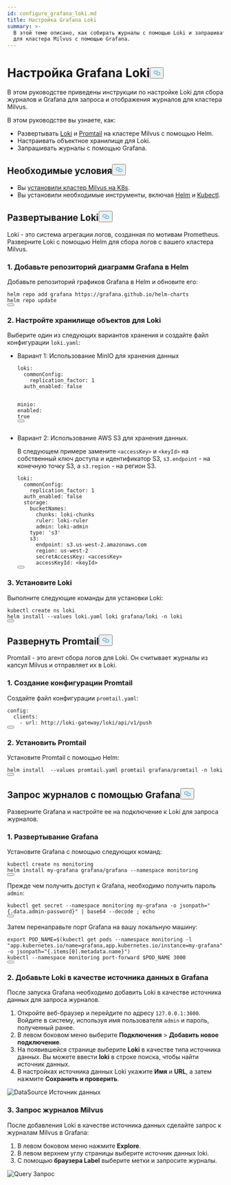 ```yaml
---
id: configure_grafana_loki.md
title: Настройка Grafana Loki
summary: >-
  В этой теме описано, как собирать журналы с помощью Loki и запрашивать журналы
  для кластера Milvus с помощью Grafana.
---
```


<h1 id="Configure-Grafana-Loki" class="common-anchor-header">Настройка Grafana Loki<button data-href="#Configure-Grafana-Loki" class="anchor-icon" translate="no">
      <svg translate="no"
        aria-hidden="true"
        focusable="false"
        height="20"
        version="1.1"
        viewBox="0 0 16 16"
        width="16"
      >
        <path
          fill="#0092E4"
          fill-rule="evenodd"
          d="M4 9h1v1H4c-1.5 0-3-1.69-3-3.5S2.55 3 4 3h4c1.45 0 3 1.69 3 3.5 0 1.41-.91 2.72-2 3.25V8.59c.58-.45 1-1.27 1-2.09C10 5.22 8.98 4 8 4H4c-.98 0-2 1.22-2 2.5S3 9 4 9zm9-3h-1v1h1c1 0 2 1.22 2 2.5S13.98 12 13 12H9c-.98 0-2-1.22-2-2.5 0-.83.42-1.64 1-2.09V6.25c-1.09.53-2 1.84-2 3.25C6 11.31 7.55 13 9 13h4c1.45 0 3-1.69 3-3.5S14.5 6 13 6z"
        ></path>
      </svg>
    </button></h1><p>В этом руководстве приведены инструкции по настройке Loki для сбора журналов и Grafana для запроса и отображения журналов для кластера Milvus.</p>
<p>В этом руководстве вы узнаете, как:</p>
<ul>
<li>Развертывать <a href="https://grafana.com/docs/loki/latest/get-started/overview/">Loki</a> и <a href="https://grafana.com/docs/loki/latest/send-data/promtail/">Promtail</a> на кластере Milvus с помощью Helm.</li>
<li>Настраивать объектное хранилище для Loki.</li>
<li>Запрашивать журналы с помощью Grafana.</li>
</ul>
<h2 id="Prerequisites" class="common-anchor-header">Необходимые условия<button data-href="#Prerequisites" class="anchor-icon" translate="no">
      <svg translate="no"
        aria-hidden="true"
        focusable="false"
        height="20"
        version="1.1"
        viewBox="0 0 16 16"
        width="16"
      >
        <path
          fill="#0092E4"
          fill-rule="evenodd"
          d="M4 9h1v1H4c-1.5 0-3-1.69-3-3.5S2.55 3 4 3h4c1.45 0 3 1.69 3 3.5 0 1.41-.91 2.72-2 3.25V8.59c.58-.45 1-1.27 1-2.09C10 5.22 8.98 4 8 4H4c-.98 0-2 1.22-2 2.5S3 9 4 9zm9-3h-1v1h1c1 0 2 1.22 2 2.5S13.98 12 13 12H9c-.98 0-2-1.22-2-2.5 0-.83.42-1.64 1-2.09V6.25c-1.09.53-2 1.84-2 3.25C6 11.31 7.55 13 9 13h4c1.45 0 3-1.69 3-3.5S14.5 6 13 6z"
        ></path>
      </svg>
    </button></h2><ul>
<li>Вы <a href="/docs/ru/v2.5.x/install_cluster-helm.md">установили кластер Milvus на K8s</a>.</li>
<li>Вы установили необходимые инструменты, включая <a href="https://helm.sh/docs/intro/install/">Helm</a> и <a href="https://kubernetes.io/docs/tasks/tools/">Kubectl</a>.</li>
</ul>
<h2 id="Deploy-Loki" class="common-anchor-header">Развертывание Loki<button data-href="#Deploy-Loki" class="anchor-icon" translate="no">
      <svg translate="no"
        aria-hidden="true"
        focusable="false"
        height="20"
        version="1.1"
        viewBox="0 0 16 16"
        width="16"
      >
        <path
          fill="#0092E4"
          fill-rule="evenodd"
          d="M4 9h1v1H4c-1.5 0-3-1.69-3-3.5S2.55 3 4 3h4c1.45 0 3 1.69 3 3.5 0 1.41-.91 2.72-2 3.25V8.59c.58-.45 1-1.27 1-2.09C10 5.22 8.98 4 8 4H4c-.98 0-2 1.22-2 2.5S3 9 4 9zm9-3h-1v1h1c1 0 2 1.22 2 2.5S13.98 12 13 12H9c-.98 0-2-1.22-2-2.5 0-.83.42-1.64 1-2.09V6.25c-1.09.53-2 1.84-2 3.25C6 11.31 7.55 13 9 13h4c1.45 0 3-1.69 3-3.5S14.5 6 13 6z"
        ></path>
      </svg>
    </button></h2><p>Loki - это система агрегации логов, созданная по мотивам Prometheus. Разверните Loki с помощью Helm для сбора логов с вашего кластера Milvus.</p>
<h3 id="1-Add-Grafanas-Helm-Chart-Repository" class="common-anchor-header">1. Добавьте репозиторий диаграмм Grafana в Helm</h3><p>Добавьте репозиторий графиков Grafana в Helm и обновите его:</p>
<pre><code translate="no">helm repo <span class="hljs-keyword">add</span> grafana https:<span class="hljs-comment">//grafana.github.io/helm-charts</span>
helm repo update
<button class="copy-code-btn"></button></code></pre>
<h3 id="2-Configure-Object-Storage-for-Loki" class="common-anchor-header">2. Настройте хранилище объектов для Loki</h3><p>Выберите один из следующих вариантов хранения и создайте файл конфигурации <code translate="no">loki.yaml</code>:</p>
<ul>
<li><p>Вариант 1: Использование MinIO для хранения данных</p>
<pre><code translate="no" class="language-yaml"><span class="hljs-attr">loki</span>:
  <span class="hljs-attr">commonConfig</span>:
    <span class="hljs-attr">replication_factor</span>: <span class="hljs-number">1</span>
  <span class="hljs-attr">auth_enabled</span>: <span class="hljs-literal">false</span>

<span class="hljs-attr">minio</span>:
<span class="hljs-attr">enabled</span>: <span class="hljs-literal">true</span>
<button class="copy-code-btn"></button></code></pre></li>

<li><p>Вариант 2: Использование AWS S3 для хранения данных.</p>
<p>В следующем примере замените <code translate="no">&lt;accessKey&gt;</code> и <code translate="no">&lt;keyId&gt;</code> на собственный ключ доступа и идентификатор S3, <code translate="no">s3.endpoint</code> - на конечную точку S3, а <code translate="no">s3.region</code> - на регион S3.</p>
<pre><code translate="no" class="language-yaml">loki:
  commonConfig:
    replication_factor: 1
  auth_enabled: <span class="hljs-literal">false</span>
  storage:
    bucketNames:
      chunks: loki-chunks
      ruler: loki-ruler
      admin: loki-admin
    <span class="hljs-built_in">type</span>: <span class="hljs-string">&#x27;s3&#x27;</span>
    s3:
      endpoint: s3.us-west-2.amazonaws.com
      region: us-west-2
      secretAccessKey: &lt;accessKey&gt;
      accessKeyId: &lt;keyId&gt;
<button class="copy-code-btn"></button></code></pre></li>
</ul>
<h3 id="3-Install-Loki" class="common-anchor-header">3. Установите Loki</h3><p>Выполните следующие команды для установки Loki:</p>
<pre><code translate="no" class="language-shell">kubectl create ns loki
helm install --values loki.yaml loki grafana/loki -n loki
<button class="copy-code-btn"></button></code></pre>
<h2 id="Deploy-Promtail" class="common-anchor-header">Развернуть Promtail<button data-href="#Deploy-Promtail" class="anchor-icon" translate="no">
      <svg translate="no"
        aria-hidden="true"
        focusable="false"
        height="20"
        version="1.1"
        viewBox="0 0 16 16"
        width="16"
      >
        <path
          fill="#0092E4"
          fill-rule="evenodd"
          d="M4 9h1v1H4c-1.5 0-3-1.69-3-3.5S2.55 3 4 3h4c1.45 0 3 1.69 3 3.5 0 1.41-.91 2.72-2 3.25V8.59c.58-.45 1-1.27 1-2.09C10 5.22 8.98 4 8 4H4c-.98 0-2 1.22-2 2.5S3 9 4 9zm9-3h-1v1h1c1 0 2 1.22 2 2.5S13.98 12 13 12H9c-.98 0-2-1.22-2-2.5 0-.83.42-1.64 1-2.09V6.25c-1.09.53-2 1.84-2 3.25C6 11.31 7.55 13 9 13h4c1.45 0 3-1.69 3-3.5S14.5 6 13 6z"
        ></path>
      </svg>
    </button></h2><p>Promtail - это агент сбора логов для Loki. Он считывает журналы из капсул Milvus и отправляет их в Loki.</p>
<h3 id="1-Create-Promtail-Configuration" class="common-anchor-header">1. Создание конфигурации Promtail</h3><p>Создайте файл конфигурации <code translate="no">promtail.yaml</code>:</p>
<pre><code translate="no" class="language-yaml">config:
  clients:
    - url: http://loki-gateway/loki/api/v1/push
<button class="copy-code-btn"></button></code></pre>
<h3 id="2-Install-Promtail" class="common-anchor-header">2. Установить Promtail</h3><p>Установите Promtail с помощью Helm:</p>
<pre><code translate="no" class="language-shell">helm install  --values promtail.yaml promtail grafana/promtail -n loki
<button class="copy-code-btn"></button></code></pre>
<h2 id="Query-Logs-with-Grafana" class="common-anchor-header">Запрос журналов с помощью Grafana<button data-href="#Query-Logs-with-Grafana" class="anchor-icon" translate="no">
      <svg translate="no"
        aria-hidden="true"
        focusable="false"
        height="20"
        version="1.1"
        viewBox="0 0 16 16"
        width="16"
      >
        <path
          fill="#0092E4"
          fill-rule="evenodd"
          d="M4 9h1v1H4c-1.5 0-3-1.69-3-3.5S2.55 3 4 3h4c1.45 0 3 1.69 3 3.5 0 1.41-.91 2.72-2 3.25V8.59c.58-.45 1-1.27 1-2.09C10 5.22 8.98 4 8 4H4c-.98 0-2 1.22-2 2.5S3 9 4 9zm9-3h-1v1h1c1 0 2 1.22 2 2.5S13.98 12 13 12H9c-.98 0-2-1.22-2-2.5 0-.83.42-1.64 1-2.09V6.25c-1.09.53-2 1.84-2 3.25C6 11.31 7.55 13 9 13h4c1.45 0 3-1.69 3-3.5S14.5 6 13 6z"
        ></path>
      </svg>
    </button></h2><p>Разверните Grafana и настройте ее на подключение к Loki для запроса журналов.</p>
<h3 id="1-Deploy-Grafana" class="common-anchor-header">1. Развертывание Grafana</h3><p>Установите Grafana с помощью следующих команд:</p>
<pre><code translate="no" class="language-shell">kubectl create ns monitoring
helm install my-grafana grafana/grafana --namespace monitoring
<button class="copy-code-btn"></button></code></pre>
<p>Прежде чем получить доступ к Grafana, необходимо получить пароль <code translate="no">admin</code>:</p>
<pre><code translate="no" class="language-shell">kubectl get secret --namespace monitoring my-grafana -o jsonpath=<span class="hljs-string">&quot;{.data.admin-password}&quot;</span> | <span class="hljs-built_in">base64</span> --decode ; <span class="hljs-built_in">echo</span>
<button class="copy-code-btn"></button></code></pre>
<p>Затем перенаправьте порт Grafana на вашу локальную машину:</p>
<pre><code translate="no" class="language-shell"><span class="hljs-keyword">export</span> <span class="hljs-variable constant_">POD_NAME</span>=$(kubectl get pods --namespace monitoring -l <span class="hljs-string">&quot;app.kubernetes.io/name=grafana,app.kubernetes.io/instance=my-grafana&quot;</span> -o jsonpath=<span class="hljs-string">&quot;{.items[0].metadata.name}&quot;</span>)
kubectl --namespace monitoring port-forward $POD_NAME <span class="hljs-number">3000</span>
<button class="copy-code-btn"></button></code></pre>
<h3 id="2-Add-Loki-as-a-Data-Source-in-Grafana" class="common-anchor-header">2. Добавьте Loki в качестве источника данных в Grafana</h3><p>После запуска Grafana необходимо добавить Loki в качестве источника данных для запроса журналов.</p>
<ol>
<li>Откройте веб-браузер и перейдите по адресу <code translate="no">127.0.0.1:3000</code>. Войдите в систему, используя имя пользователя <code translate="no">admin</code> и пароль, полученный ранее.</li>
<li>В левом боковом меню выберите <strong>Подключения</strong> &gt; <strong>Добавить новое подключение</strong>.</li>
<li>На появившейся странице выберите <strong>Loki</strong> в качестве типа источника данных. Вы можете ввести <strong>loki</strong> в строке поиска, чтобы найти источник данных.</li>
<li>В настройках источника данных Loki укажите <strong>Имя</strong> и <strong>URL</strong>, а затем нажмите <strong>Сохранить и проверить</strong>.</li>
</ol>
<p>
  
   <span class="img-wrapper"> <img translate="no" src="/docs/v2.5.x/assets/datasource.jpg" alt="DataSource" class="doc-image" id="datasource" />
   </span> <span class="img-wrapper"> <span>Источник данных</span> </span></p>
<h3 id="3-Query-Milvus-Logs" class="common-anchor-header">3. Запрос журналов Milvus</h3><p>После добавления Loki в качестве источника данных сделайте запрос к журналам Milvus в Grafana:</p>
<ol>
<li>В левом боковом меню нажмите <strong>Explore</strong>.</li>
<li>В левом верхнем углу страницы выберите источник данных loki.</li>
<li>С помощью <strong>браузера Label</strong> выберите метки и запросите журналы.</li>
</ol>
<p>
  
   <span class="img-wrapper"> <img translate="no" src="/docs/v2.5.x/assets/milvuslog.jpg" alt="Query" class="doc-image" id="query" />
   </span> <span class="img-wrapper"> <span>Запрос</span> </span></p>
